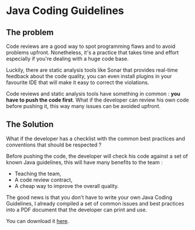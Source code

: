# Java Coding Guidelines

## The problem

Code reviews are a good way to spot programming flaws and to avoid problems upfront. Nonetheless, it's a practice that takes time and effort especially if you're dealing with a huge code base.

Luckily, there are static analysis tools like Sonar that provides real-time feedback about the code quality, you can even install plugins in your favourite IDE that will make it easy to correct the violations.

Code reviews and static analysis tools have something in common : **you have to push the code first**. What if the developer can review his own code before pushing it, this way many issues can be avoided upfront.


## The Solution

What if the developer has a checklist with the common best practices and conventions that should be respected ?

Before pushing the code, the developer will check his code against a set of known Java guidelines, this will have many benefits to the team :

* Teaching the team,
* A code review contract,
* A cheap way to improve the overall quality.

The good news is that you don't have to write your own Java Coding Guidelines, I already compiled a set of common issues and best practices into a PDF document that the developer can print and use.

You can download it [here](../files/CodeMementoJavaGuidelines.pdf).

